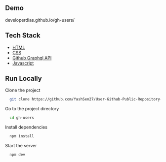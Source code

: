 ## Demo

developerdias.github.io/gh-users/

## Tech Stack

- [HTML](https://www.w3schools.com/html/)
- [CSS](https://www.w3schools.com/css/)
- [Github Graphql API](https://docs.github.com/en/graphql)
- [Javascript](https://www.javascript.com/)

## Run Locally

Clone the project

```bash
  git clone https://github.com/YashSen27/User-Github-Public-Repository-Searcher.git
```

Go to the project directory

```bash
  cd gh-users
```

Install dependencies

```bash
  npm install
```

Start the server

```bash
  npm dev
```
